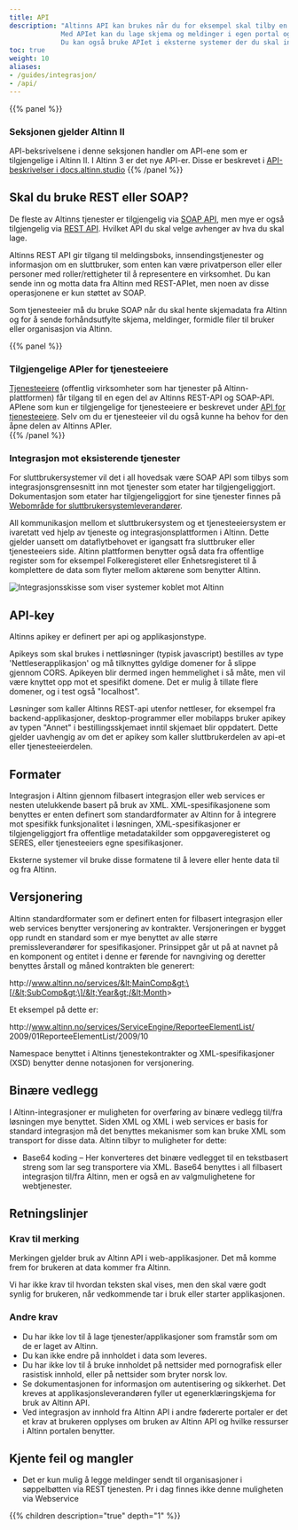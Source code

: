 ```yaml
---
title: API
description: "Altinns API kan brukes når du for eksempel skal tilby en nettløsning eller app der sluttbrukere logger på for å utføre operasjoner mot Altinn.
             Med APIet kan du lage skjema og meldinger i egen portal og styre hvem som skal ha tilgang til en tjeneste.
             Du kan også bruke APIet i eksterne systemer der du skal integrere deg mot eksisterende tjenester som etater har tilgjengeliggjort."
toc: true
weight: 10
aliases:
- /guides/integrasjon/
- /api/
---
```


{{% panel %}}
### Seksjonen gjelder Altinn II
API-beksrivelsene i denne seksjonen handler om API-ene som er tilgjengelige i Altinn II. I Altinn 3 er det nye API-er. Disse er beskrevet i [API-beskrivelser i docs.altinn.studio](https://docs.altinn.studio/teknologi/altinnstudio/altinn-api/)
{{% /panel %}}

## Skal du bruke REST eller SOAP?
De fleste av Altinns tjenester er tilgjengelig via [SOAP API](/docs/api/soap-api), men mye er også tilgjengelig via [REST API](/docs/api/rest-api).
Hvilket API du skal velge avhenger av hva du skal lage.

Altinns REST API gir tilgang til meldingsboks, innsendingstjenester og informasjon om en sluttbruker,
som enten kan være privatperson eller eller personer med roller/rettigheter til å representere en virksomhet.
Du kan sende inn og motta data fra Altinn med REST-APIet, men noen av disse operasjonene er kun støttet av SOAP. 

Som tjenesteeier må du bruke SOAP når du skal hente skjemadata fra Altinn og for å sende forhåndsutfylte skjema, meldinger, formidle filer til bruker eller organisasjon via Altinn.

{{% panel %}}
### Tilgjengelige APIer for tjenesteeiere
[Tjenesteeiere](https://www.altinndigital.no/kom-i-gang/) (offentlig virksomheter som har tjenester på Altinn-plattformen)
får tilgang til en egen del av Altinns REST-API og SOAP-API. APIene som kun er tilgjengelige for tjenesteeiere er beskrevet under [API for tjenesteeiere](/docs/api/api-tjenesteeiere/).
Selv om du er tjenesteeier vil du også kunne ha behov for den åpne delen av Altinns APIer.  
{{% /panel %}}
### Integrasjon mot eksisterende tjenester
For sluttbrukersystemer vil det i all hovedsak være SOAP API som tilbys som integrasjonsgrensesnitt inn mot tjenester som etater har tilgjengeliggjort.
Dokumentasjon som etater har tilgjengeliggjort for sine tjenester finnes på [Webområde for sluttbrukersystemleverandører](https://www.altinndigital.no/produkter/altinn-api-for-datasystem/tjenesteoversikt).

All kommunikasjon mellom et sluttbrukersystem og et tjenesteeiersystem er ivaretatt ved hjelp av tjeneste og integrasjonsplattformen i Altinn.
Dette gjelder uansett om dataflytbehovet er igangsatt fra sluttbruker eller tjenesteeiers side.
Altinn plattformen benytter også data fra offentlige register som for eksempel Folkeregisteret eller Enhetsregisteret til å komplettere de data som flyter mellom aktørene som benytter Altinn. 

![Integrasjonsskisse som viser systemer koblet mot Altinn](integrasjonsskisse.png "Overordnet integrasjonsskisse")

## API-key
Altinns apikey er definert per api og applikasjonstype.

Apikeys som skal brukes i nettløsninger (typisk javascript) bestilles av type 'Nettleserapplikasjon' og må tilknyttes gyldige domener for å slippe gjennom CORS.
Apikeyen blir dermed ingen hemmelighet i så måte, men vil være knyttet opp mot et spesifikt domene.
Det er mulig å tillate flere domener, og i test også "localhost".

Løsninger som kaller Altinns REST-api utenfor nettleser, for eksempel fra backend-applikasjoner, desktop-programmer eller mobilapps bruker apikey av typen "Annet" i bestillingsskjemaet
inntil skjemaet blir oppdatert. Dette gjelder uavhengig av om det er apikey som kaller sluttbrukerdelen av api-et eller tjenesteeierdelen.

## Formater
Integrasjon i Altinn gjennom filbasert integrasjon eller web services er nesten utelukkende basert på bruk av XML.
XML-spesifikasjonene som benyttes er enten definert som standardformater av Altinn for å integrere mot spesifikk funksjonalitet i løsningen,
XML-spesifikasjoner er tilgjengeliggjort fra offentlige metadatakilder som oppgaveregisteret og SERES, eller tjenesteeiers egne spesifikasjoner.

Eksterne systemer vil bruke disse formatene til å levere eller hente data til og fra Altinn.

## Versjonering

Altinn standardformater som er definert enten for filbasert integrasjon
eller web services benytter versjonering av kontrakter. Versjoneringen
er bygget opp rundt en standard som er mye benyttet av alle større
premissleverandører for spesifikasjoner. Prinsippet går ut på at navnet
på en komponent og entitet i denne er førende for navngiving og deretter
benyttes årstall og måned kontrakten ble generert:

http:<span></span>//www.altinn.no/services/&lt;MainComp&gt;\[/&lt;SubComp&gt;\]/&lt;Year&gt;/&lt;Month&gt;

Et eksempel på dette er:

http:<span></span>//www.altinn.no/services/ServiceEngine/ReporteeElementList/<br>2009/01ReporteeElementList/2009/10

Namespace benyttet i Altinns tjenestekontrakter og XML-spesifikasjoner
(XSD) benytter denne notasjonen for versjonering.

## Binære vedlegg

I Altinn-integrasjoner er muligheten for overføring av binære vedlegg
til/fra løsningen mye benyttet. Siden XML og XML i web services er basis
for standard integrasjon må det benyttes mekanismer som kan bruke XML
som transport for disse data. Altinn tilbyr to muligheter for dette:

-   Base64 koding – Her konverteres det binære vedlegget til en
    tekstbasert streng som lar seg transportere via XML. Base64 benyttes
    i all filbasert integrasjon til/fra Altinn, men er også en av
    valgmulighetene for webtjenester.

## Retningslinjer

### Krav til merking

Merkingen gjelder bruk av Altinn API i web-applikasjoner. Det må komme frem for brukeren at data kommer fra Altinn.

Vi har ikke krav til hvordan teksten skal vises, men den skal være godt synlig for brukeren, når vedkommende tar i bruk eller starter applikasjonen.

### Andre krav
 - Du har ikke lov til å lage tjenester/applikasjoner som framstår som om de er laget av Altinn.
 - Du kan ikke endre på innholdet i data som leveres.
 - Du har ikke lov til å bruke innholdet på nettsider med pornografisk eller rasistisk innhold, eller på nettsider som bryter norsk lov.
 - Se dokumentasjonen for informasjon om autentisering og sikkerhet. Det kreves at  applikasjonsleverandøren fyller ut egenerklæringskjema for bruk av Altinn API.
 - Ved integrasjon av innhold fra Altinn API i andre fødererte portaler er det et krav at brukeren opplyses om bruken av Altinn API og hvilke ressurser i Altinn portalen benytter.

## Kjente feil og mangler
- Det er kun mulig å legge meldinger sendt til organisasjoner i søppelbøtten via REST tjenesten. Pr i dag finnes ikke denne muligheten via Webservice


{{% children description="true" depth="1" %}}
